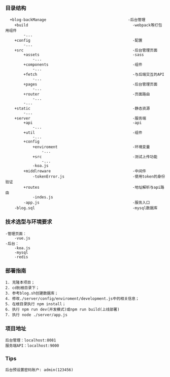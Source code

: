### 目录结构
      +blog-backManage                                    -后台管理
        +build                                              -webpack等打包用组件
            -...
        +config                                             -配置
            -...
        +src                                                -后台管理页面
            +assets                                         -sass
                -...
            +components                                     -组件
                -...
            +fetch                                          -与后端交互的API
                -...
            +pages                                          -后台管理页面
                -...
            +router                                         -页面路由
                -...
            -...
        +static                                             -静态资源
            -...
        +server                                             -服务端
            +api                                            -api
                -...
            +util                                           -组件
                -...
            +config
                +enviroment                                 -环境变量
                    -...
                +src                                        -测试上传功能
                    -...
                -koa.js
            +middlreware                                    -中间件
                -tokenError.js                              -使用token的身份验证
            +routes                                         -地址解析与api路由
                -indes.js
            -app.js                                         -服务入口
        -blog.sql                                           -mysql数据库
        
### 技术选型与环境要求
    -管理页面：
 	    -vue.js
    -后台：
 	    -koa.js
 	    -mysql
 	    -redis
### 部署指南
    1. 克隆本项目；
    2. cd到根目录下；
    3. 参考blog.sh创建数据库；
    4. 修改./server/config/enviroment/development.js中的相关信息；
    5. 在根目录执行 npm install；
    6. 执行 npm run dev(开发模式)或npm run build(上线部署)
    7. 执行 node ./server/app.js

### 项目地址
    后台管理：localhost:8081
    服务端API：localhost:9000
 
### Tips
    后台预设置密码账户: admin(123456)
    
